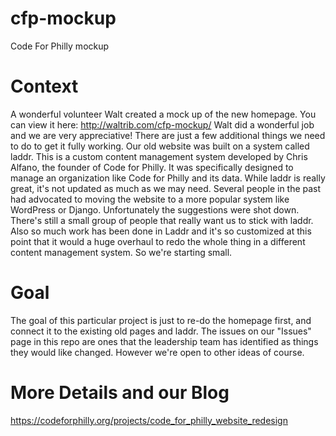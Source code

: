 # cfp-mockup
Code For Philly mockup

# Context
A wonderful volunteer Walt created a mock up of the new homepage. You can view it here: http://waltrib.com/cfp-mockup/ Walt did a wonderful job and we are very appreciative! There are just a few additional things we need to do to get it fully working. Our old website was built on a system called laddr. This is a custom content management system developed by Chris Alfano, the founder of Code for Philly. It was specifically designed to manage an organization like Code for Philly and its data. While laddr is really great, it's not updated as much as we may need. Several people in the past had advocated to moving the website to a more popular system like WordPress or Django. Unfortunately the suggestions were shot down. There's still a small group of people that really want us to stick with laddr. Also so much work has been done in Laddr and it's so customized at this point that it would a huge overhaul to redo the whole thing in a different content management system. So we're starting small. 

# Goal 
The goal of this particular project is just to re-do the homepage first, and connect it to the existing old pages and laddr. The issues on our "Issues" page in this repo are ones that the leadership team has identified as things they would like changed. However we're open to other ideas of course.

# More Details and our Blog
https://codeforphilly.org/projects/code_for_philly_website_redesign

